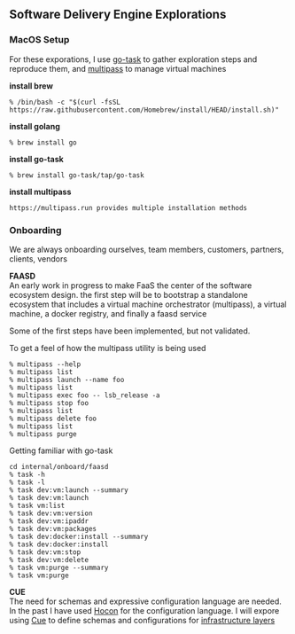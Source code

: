 Software Delivery Engine Explorations
---
### MacOS Setup
For these exporations, I use [go-task](https://taskfile.dev/#/) to gather exploration steps and reproduce them,
and [multipass](https://multipass.run) to manage virtual machines

**install brew**
```
% /bin/bash -c "$(curl -fsSL https://raw.githubusercontent.com/Homebrew/install/HEAD/install.sh)"
```

**install golang**
```
% brew install go
```

**install go-task**
```
% brew install go-task/tap/go-task
```

**install multipass**
```
https://multipass.run provides multiple installation methods
```

### Onboarding
We are always onboarding ourselves, team members, customers, partners, clients, vendors  

**FAASD**  
An early work in progress to make FaaS the center of the software ecosystem design. the first step will be to bootstrap a standalone ecosystem that includes a virtual machine orchestrator (multipass), a virtual machine, a docker registry, and finally a faasd service

Some of the first steps have been implemented, but not validated. 

To get a feel of how the multipass utility is being used 
```
% multipass --help
% multipass list
% multipass launch --name foo
% multipass list
% multipass exec foo -- lsb_release -a
% multipass stop foo
% multipass list
% multipass delete foo
% multipass list
% multipass purge
```

Getting familiar with go-task
```
cd internal/onboard/faasd
% task -h
% task -l
% task dev:vm:launch --summary
% task dev:vm:launch 
% task vm:list
% task dev:vm:version
% task dev:vm:ipaddr
% task dev:vm:packages
% task dev:docker:install --summary
% task dev:docker:install 
% task dev:vm:stop
% task dev:vm:delete
% task vm:purge --summary
% task vm:purge 
```

**CUE**  
The need for schemas and expressive configuration language are needed. In the past I have used [Hocon](https://github.com/lightbend/config) for the configuration language. I will expore using [Cue](https://cuelang.org) to define schemas and configurations for [infrastructure layers](doc/infrastructure-layers.png)
